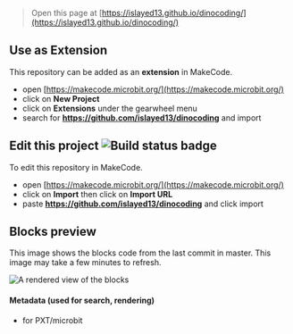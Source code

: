 
> Open this page at [https://islayed13.github.io/dinocoding/](https://islayed13.github.io/dinocoding/)

## Use as Extension

This repository can be added as an **extension** in MakeCode.

* open [https://makecode.microbit.org/](https://makecode.microbit.org/)
* click on **New Project**
* click on **Extensions** under the gearwheel menu
* search for **https://github.com/islayed13/dinocoding** and import

## Edit this project ![Build status badge](https://github.com/islayed13/dinocoding/workflows/MakeCode/badge.svg)

To edit this repository in MakeCode.

* open [https://makecode.microbit.org/](https://makecode.microbit.org/)
* click on **Import** then click on **Import URL**
* paste **https://github.com/islayed13/dinocoding** and click import

## Blocks preview

This image shows the blocks code from the last commit in master.
This image may take a few minutes to refresh.

![A rendered view of the blocks](https://github.com/islayed13/dinocoding/raw/master/.github/makecode/blocks.png)

#### Metadata (used for search, rendering)

* for PXT/microbit
<script src="https://makecode.com/gh-pages-embed.js"></script><script>makeCodeRender("{{ site.makecode.home_url }}", "{{ site.github.owner_name }}/{{ site.github.repository_name }}");</script>
